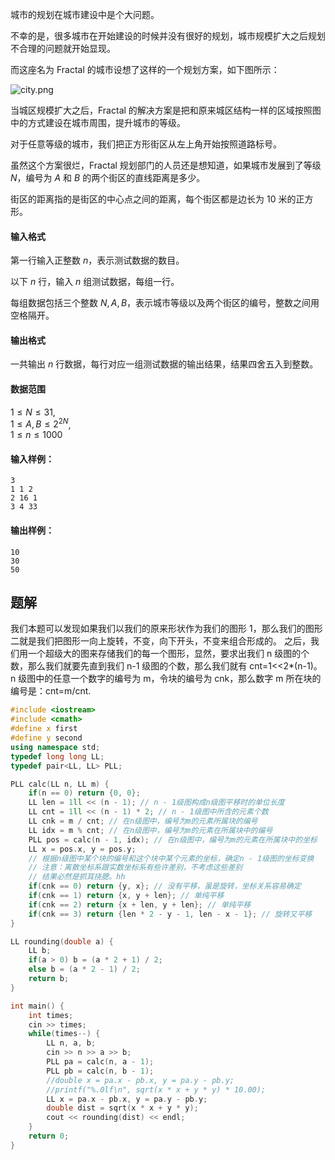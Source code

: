 城市的规划在城市建设中是个大问题。

不幸的是，很多城市在开始建设的时候并没有很好的规划，城市规模扩大之后规划不合理的问题就开始显现。

而这座名为 Fractal 的城市设想了这样的一个规划方案，如下图所示：

![city.png](/media/article/image/2019/01/07/19_1ac25efe11-city.png)

当城区规模扩大之后，Fractal 的解决方案是把和原来城区结构一样的区域按照图中的方式建设在城市周围，提升城市的等级。

对于任意等级的城市，我们把正方形街区从左上角开始按照道路标号。

虽然这个方案很烂，Fractal 规划部门的人员还是想知道，如果城市发展到了等级 $N$，编号为 $A$ 和 $B$ 的两个街区的直线距离是多少。

街区的距离指的是街区的中心点之间的距离，每个街区都是边长为 $10$ 米的正方形。

#### 输入格式

第一行输入正整数 $n$，表示测试数据的数目。

以下 $n$ 行，输入 $n$ 组测试数据，每组一行。

每组数据包括三个整数 $N, A, B$，表示城市等级以及两个街区的编号，整数之间用空格隔开。

#### 输出格式

一共输出 $n$ 行数据，每行对应一组测试数据的输出结果，结果四舍五入到整数。

#### 数据范围

$1 \le N \le 31$,  
$1 \le A,B \le 2^{2N}$,  
$1 \le n \le 1000$

#### 输入样例：

```
3 
1 1 2 
2 16 1 
3 4 33
```

#### 输出样例：

```
10 
30 
50
```


## 题解
我们本题可以发现如果我们以我们的原来形状作为我们的图形 1，那么我们的图形二就是我们把图形一向上旋转，不变，向下开头，不变来组合形成的。
之后，我们用一个超级大的图来存储我们的每一个图形，显然，要求出我们 n 级图的个数，那么我们就要先直到我们 n-1 级图的个数，那么我们就有 cnt=1<<2*(n-1)。n 级图中的任意一个数字的编号为 m，令块的编号为 cnk，那么数字 m 所在块的编号是：cnt=m/cnt.

```cpp
#include <iostream>
#include <cmath>
#define x first
#define y second
using namespace std;
typedef long long LL;
typedef pair<LL, LL> PLL;

PLL calc(LL n, LL m) {
    if(n == 0) return {0, 0};
    LL len = 1ll << (n - 1); // n - 1级图构成n级图平移时的单位长度
    LL cnt = 1ll << (n - 1) * 2; // n - 1级图中所含的元素个数
    LL cnk = m / cnt; // 在n级图中，编号为m的元素所属块的编号
    LL idx = m % cnt; // 在n级图中，编号为m的元素在所属块中的编号
    PLL pos = calc(n - 1, idx); // 在n级图中，编号为m的元素在所属块中的坐标
    LL x = pos.x, y = pos.y;
    // 根据n级图中某个块的编号和这个块中某个元素的坐标，确定n - 1级图的坐标变换
    // 注意：离散坐标系跟实数坐标系有些许差别，不考虑这些差别
    // 结果必然是抓耳挠腮。hh
    if(cnk == 0) return {y, x}; // 没有平移，虽是旋转，坐标关系容易确定
    if(cnk == 1) return {x, y + len}; // 单纯平移
    if(cnk == 2) return {x + len, y + len}; // 单纯平移
    if(cnk == 3) return {len * 2 - y - 1, len - x - 1}; // 旋转又平移
}

LL rounding(double a) {
    LL b;
    if(a > 0) b = (a * 2 + 1) / 2;
    else b = (a * 2 - 1) / 2;  
    return b;
}

int main() {
    int times;
    cin >> times;
    while(times--) {
        LL n, a, b;
        cin >> n >> a >> b;
        PLL pa = calc(n, a - 1);
        PLL pb = calc(n, b - 1);
        //double x = pa.x - pb.x, y = pa.y - pb.y;
        //printf("%.0lf\n", sqrt(x * x + y * y) * 10.00);
        LL x = pa.x - pb.x, y = pa.y - pb.y;
        double dist = sqrt(x * x + y * y);
        cout << rounding(dist) << endl;
    }
    return 0;
}


```
